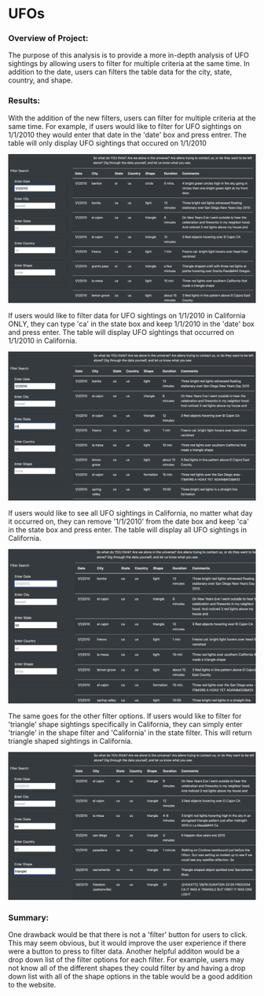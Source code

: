 # UFOs

### Overview of Project:

The purpose of this analysis is to provide a more in-depth analysis of UFO sightings by allowing users to filter for multiple criteria at the same time. In addition to the date, users can filters the table data for the city, state, country, and shape.


### Results: 

With the addition of the new filters, users can filter for multiple criteria at the same time. For example, if users would like to filter for UFO sightings on 1/1/2010 they would enter that date in the 'date' box and press entrer. The table will only display UFO sightings that occured on 1/1/2010

![image2](image2.jpeg)

If users would like to filter data for UFO sightings on 1/1/2010 in California ONLY, they can type 'ca' in the state box and keep 1/1/2010 in the 'date' box and press enter. The table will display UFO sightings that occurred on 1/1/2010 in California. 

![image3](image3.jpeg)

If users would like to see all UFO sightings in California, no matter what day it occurred on, they can remove '1/1/2010' from the date box and keep 'ca' in the state box and press enter. The table will display all UFO sightings in California. 

![image4](image4.jpeg)

The same goes for the other filter options. If users would like to filter for 'triangle' shape sightings specifically in California, they can simply enter 'triangle' in the shape filter and 'California' in the state filter. This will return triangle shaped sightings in California. 

![image5](image5.jpeg)


### Summary: 

One drawback would be that there is not a 'filter' button for users to click. This may seem obvious, but it would improve the user experience if there were a button to press to filter data. Another helpful additon would be a drop down list of the filter options for each filter. For example, users may not know all of the different shapes they could filter by and having a drop down list with all of the shape options in the table would be a good addition to the website. 
